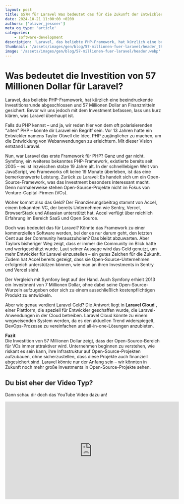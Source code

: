 ```yaml
---
layout: post
title: $57M für Laravel Was bedeutet das für die Zukunft der Entwickler-Community?
date: 2024-10-21 11:00:00 +0200
authors: ['oliver_jessner']
meta_og_type: 'article'
categories:
    - software-development
description: 'Laravel, das beliebte PHP-Framework, hat kürzlich eine beeindruckende Finanzierungsrunde abgeschlossen. Doch was bedeutet das für die Zukunft der Open-Source-Community? Wird Laravel jetzt kommerziell oder bleibt es seiner Philosophie treu? '
thumbnail: '/assets/images/gen/blog/57-millionen-fuer-laravel/header_thumbnail.webp'
image: '/assets/images/gen/blog/57-millionen-fuer-laravel/header.webp'
---
```


# Was bedeutet die Investition von 57 Millionen Dollar für Laravel?

Laravel, das beliebte PHP-Framework, hat kürzlich eine beeindruckende Investitionsrunde abgeschlossen und 57 Millionen Dollar an Finanzmitteln gesichert. Bevor wir uns jedoch mit dem Investment befassen, lass uns kurz klären, was Laravel überhaupt ist.

Falls du PHP kennst – und ja, wir reden hier von dem oft polarisierenden "alten" PHP – könnte dir Laravel ein Begriff sein. Vor 13 Jahren hatte ein Entwickler namens Taylor Otwell die Idee, PHP zugänglicher zu machen, um die Entwicklung von Webanwendungen zu erleichtern. Mit dieser Vision entstand Laravel.

Nun, war Laravel das erste Framework für PHP? Ganz und gar nicht. Symfony, ein weiteres bekanntes PHP-Framework, existierte bereits seit 2005 – es ist inzwischen stolze 19 Jahre alt. In der schnelllebigen Welt von JavaScript, wo Frameworks oft keine 19 Monate überleben, ist das eine bemerkenswerte Leistung. Zurück zu Laravel: Es handelt sich um ein Open-Source-Framework, was das Investment besonders interessant macht. Denn normalerweise stehen Open-Source-Projekte nicht im Fokus von Venture-Capital-Firmen (VCs).

Woher kommt also das Geld? Der Finanzierungsbeitrag stammt von Accel, einem bekannten VC, der bereits Unternehmen wie Sentry, Vercel, BrowserStack und Atlassian unterstützt hat. Accel verfügt über reichlich Erfahrung im Bereich SaaS und Open Source.

Doch was bedeutet das für Laravel? Könnte das Framework zu einer kommerziellen Software werden, bei der es nur darum geht, den letzten Cent aus der Community herauszuholen? Das bleibt abzuwarten. Aber Taylors bisheriger Weg zeigt, dass er immer die Community im Blick hatte und wertgeschätzt wurde. Laut seiner Aussage wird das Geld genutzt, um mehr Entwickler für Laravel einzustellen – ein gutes Zeichen für die Zukunft. Zudem hat Accel bereits gezeigt, dass sie Open-Source-Unternehmen erfolgreich unterstützen können, wie man an ihren Investments in Sentry und Vercel sieht.

Der Vergleich mit Symfony liegt auf der Hand. Auch Symfony erhielt 2013 ein Investment von 7 Millionen Dollar, ohne dabei seine Open-Source-Wurzeln aufzugeben oder sich zu einem ausschließlich kostenpflichtigen Produkt zu entwickeln.

Aber wie genau verdient Laravel Geld? Die Antwort liegt in **Laravel Cloud** , einer Plattform, die speziell für Entwickler geschaffen wurde, die Laravel-Anwendungen in der Cloud betreiben. Laravel Cloud könnte zu einem wegweisenden System werden, da es den aktuellen Trend widerspiegelt, DevOps-Prozesse zu vereinfachen und all-in-one-Lösungen anzubieten.

**Fazit**  
Die Investition von 57 Millionen Dollar zeigt, dass der Open-Source-Bereich für VCs immer attraktiver wird. Unternehmen beginnen zu verstehen, wie riskant es sein kann, ihre Infrastruktur auf Open-Source-Projekten aufzubauen, ohne sicherzustellen, dass diese Projekte auch finanziell abgesichert sind. Laravel könnte nur der Anfang sein – wir könnten in Zukunft noch mehr große Investments in Open-Source-Projekte sehen.

## Du bist eher der Video Typ?

Dann schau dir doch das YouTube Video dazu an!

<iframe width="560" height="315" src="https://www.youtube.com/embed/bJe0igbJTeM?si=MP6QfKbGWMFm693Y" title="YouTube video player" frameborder="0" allow="accelerometer; autoplay; clipboard-write; encrypted-media; gyroscope; picture-in-picture; web-share" referrerpolicy="strict-origin-when-cross-origin" allowfullscreen></iframe>
